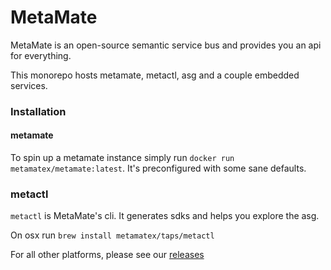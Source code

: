 # MetaMate

MetaMate is an open-source semantic service bus and provides you an api for everything.

This monorepo hosts metamate, metactl, asg and a couple embedded services.

### Installation

#### metamate

To spin up a metamate instance simply run `docker run metamatex/metamate:latest`. It's preconfigured with some sane defaults.

### metactl

`metactl` is MetaMate's cli. It generates sdks and helps you explore the asg.

On osx run `brew install metamatex/taps/metactl`

For all other platforms, please see our [releases](https://github.com/metamatex/metamate/releases)